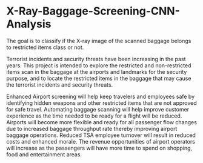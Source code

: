 # X-Ray-Baggage-Screening-CNN-Analysis
The goal is to classify if the X-ray image of the scanned baggage belongs to restricted items class or not.

Terrorist incidents and security threats have been increasing in the past years. This project is intended to explore the restricted and non-restricted items scan in the baggage at the airports and landmarks for the security purpose, and to locate the restricted items in the baggage that may cause the terrorist incidents and security threats.

Enhanced Airport screening will help keep travelers and employees safe by identifying hidden weapons and other restricted items that are not approved for safe travel.
Automating baggage scanning will help improve customer experience as the time needed to be ready for a flight will be reduced.
Airports will become more flexible and ready for all passenger flow changes due to increased baggage throughput rate thereby improving airport baggage operations.
Reduced TSA employee turnover will result in reduced costs and enhanced morale.
The revenue opportunities of airport operators will increase as the passengers will have  more time to spend on shopping, food and entertainment areas.
